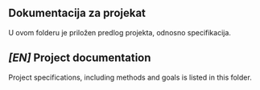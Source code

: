 ## Dokumentacija za projekat

U ovom folderu je priložen predlog projekta, odnosno specifikacija.

## _[EN]_ Project documentation

Project specifications, including methods and goals is listed in this folder.
